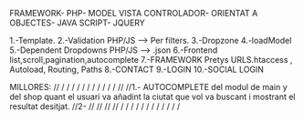 
FRAMEWORK- PHP- MODEL VISTA CONTROLADOR- ORIENTAT A OBJECTES- JAVA SCRIPT- JQUERY

1.-Template.
2.-Validation PHP/JS --> Per filters.
3.-Dropzone
4.-loadModel
5.-Dependent Dropdowns PHP/JS --> .json
6.-Frontend list,scroll,pagination,autocomplete
7.-FRAMEWORK Pretys URLS.htaccess , Autoload, Routing, Paths
8.-CONTACT
9.-LOGIN
10.-SOCIAL LOGIN


MILLORES:
// / / / / / / / / / / / // 
//1.- AUTOCOMPLETE del modul de main y del shop quant el usuari va añadint la ciutat que vol va buscant i mostrant el resultat desitjat.
//2-
//
//
//
// / / / / / / / / / / / / 